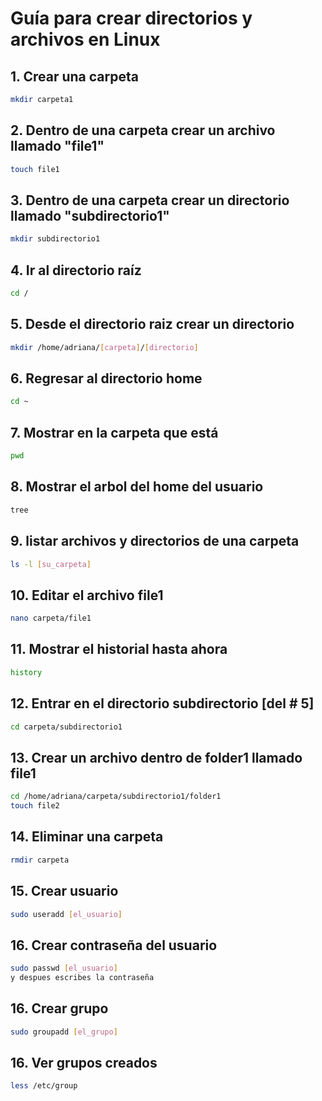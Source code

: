 # Guía para crear directorios y archivos en Linux
## 1. Crear una carpeta
```bash
mkdir carpeta1
```
## 2. Dentro de una carpeta crear un archivo llamado "file1"
```bash
touch file1
```
## 3. Dentro de una carpeta crear un directorio llamado "subdirectorio1"
```bash
mkdir subdirectorio1
```
## 4. Ir al directorio raíz
```bash
cd /
```
## 5. Desde el directorio raiz crear un directorio
```bash
mkdir /home/adriana/[carpeta]/[directorio]
```
## 6. Regresar al directorio home
```bash
cd ~
```
## 7. Mostrar en la carpeta que está
```bash
pwd
```
## 8. Mostrar el arbol del home del usuario
```bash
tree
```
## 9. listar archivos y directorios de una carpeta 
```bash
ls -l [su_carpeta]
```
## 10. Editar el archivo file1
```bash
nano carpeta/file1
```
## 11.  Mostrar el historial hasta ahora
```bash
history
```
## 12.  Entrar en el directorio subdirectorio [del # 5]
```bash
cd carpeta/subdirectorio1
```
## 13. Crear un archivo dentro de folder1 llamado file1
```bash
cd /home/adriana/carpeta/subdirectorio1/folder1
touch file2
```
## 14. Eliminar una carpeta
```bash
rmdir carpeta
```
## 15. Crear usuario
```bash
sudo useradd [el_usuario]
```
## 16. Crear contraseña del usuario
```bash
sudo passwd [el_usuario]
y despues escribes la contraseña
```
## 16. Crear grupo
```bash
sudo groupadd [el_grupo]
```
## 16. Ver grupos creados 
```bash
less /etc/group
```
